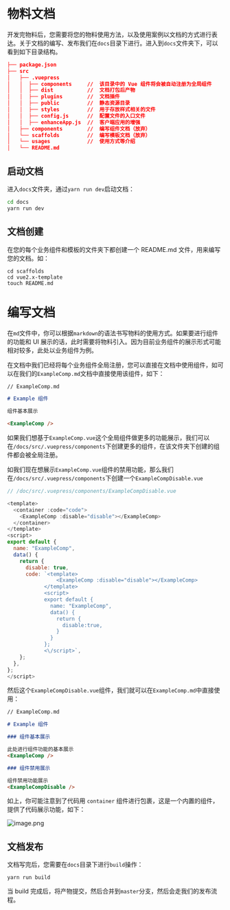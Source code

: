 # 物料文档

开发完物料后，您需要将您的物料使用方法，以及使用案例以文档的方式进行表达。关于文档的编写、发布我们在`docs`目录下进行。进入到`docs`文件夹下，可以看到如下目录结构。

```json
├── package.json
├── src
│   ├── .vuepress
│   │  ├── components     //  该目录中的 Vue 组件将会被自动注册为全局组件
│   │  ├── dist           //  文档打包后产物
│   │  ├── plugins        //  文档插件
│   │  ├── public         //  静态资源目录
│   │  ├── styles         //  用于存放样式相关的文件
│   │  ├── config.js      //  配置文件的入口文件
│   │  ├── enhanceApp.js  //  客户端应用的增强
│   ├── components        //  编写组件文档（放弃）
│   └── scaffolds         //  编写模板文档（放弃）
│   └── usages            //  使用方式等介绍
│   └── README.md

```

## 启动文档

进入`docs`文件夹，通过`yarn run dev`启动文档：

```bash
cd docs
yarn run dev
```

## 文档创建

在您的每个业务组件和模板的文件夹下都创建一个 README.md 文件，用来编写您的文档。如：

```
cd scaffolds
cd vue2.x-template
touch README.md
```

<!-- - 业务组件文档，请在`/docs/src/components`下新建`md`文档文件。
- 项目模板文档，请在`/docs/src/scaffolds`下新建`md`文档文件。
- 如果是关于文档的使用和介绍，请在`/docs/src/usages`下新建`md`文档文件。

::: warning
注意：物料名称为 md 文件名。如组件名叫做 ExampleComp，那么对应的 md 文件就叫做 ExampleComp.md
:::

创建文档后，需要在`/docs/src/.vuepress/config.js`文件中配置你的文档，这样才可以在页面中显示。业务组件和模板的文档分别放在对应`title`的`children`中。

如，分别创建了一个`ExampleComp.md`和`ExampleScaf.md`

```javascript
module.exports = {
  // ...
  themeConfig: {
    // ...

    sidebar: {
        title: "使用教程",
        collapsable: false,
        children: ["/usage/getting-started"],
      },
      {
        title: "业务组件",
        collapsable: false,
        children: ["/components/ExampleComp"],
      },
      {
        title: "模板",
        collapsable: false,
        children: ["/scaffolds/ExampleScaf"],
      },
  },
};

````-->

# 编写文档

在`md`文件中，你可以根据`markdown`的语法书写物料的使用方式。如果要进行组件的功能和 UI 展示的话，此时需要将物料引入。因为目前业务组件的展示形式可能相对较多，此处以业务组件为例。

<!-- 首先要引入组件，能够让组件在全局范围内使用，假设现在有个`ExampleComp.vue`组件，那么我们在`/docs/src/.vuepress/enhanceApp.js`进行引入并注册：

```javascript
//enhanceApp.js
import ExampleComp from "../../../components/ExampleComp";

export default ({ Vue }) => {
  Vue.use(ExampleComp);
};
``` -->

在文档中我们已经将每个业务组件全局注册，您可以直接在文档中使用组件，如可以在我们的`ExampleComp.md`文档中直接使用该组件，如下：

```markdown
// ExampleComp.md

# Example 组件

组件基本展示

<ExampleComp />
```

如果我们想基于`ExampleComp.vue`这个全局组件做更多的功能展示，我们可以在`/docs/src/.vuepress/components`下创建更多的组件，在该文件夹下创建的组件都会被全局注册。

如我们现在想展示`ExampleComp.vue`组件的禁用功能，那么我们在`/docs/src/.vuepress/components`下创建一个`ExampleCompDisable.vue`

```javascript
// /doc/src/.vuepress/components/ExampleCompDisable.vue

<template>
  <container :code="code">
    <ExampleComp :disable="disable"></ExampleComp>
  </container>
</template>
<script>
export default {
  name: "ExampleComp",
  data() {
    return {
      disable: true,
      code: `<template>
                <ExampleComp :disable="disable"></ExampleComp>
            </template>
            <script>
            export default {
              name: "ExampleComp",
              data() {
                return {
                  disable:true,
                }
              }
            };
            <\/script>`,
    };
  },
};
</script>

```

然后这个`ExampleCompDisable.vue`组件，我们就可以在`ExampleComp.md`中直接使用：

```markdown
// ExampleComp.md

# Example 组件

### 组件基本展示

此处进行组件功能的基本展示
<ExampleComp />

### 组件禁用展示

组件禁用功能展示
<ExampleCompDisable />
```

如上，你可能注意到了代码用 `container` 组件进行包裹，这是一个内置的组件，提供了代码展示功能，如下：

![image.png](/winex-material-doc/demo.png)

## 文档发布

文档写完后，您需要在`docs`目录下进行`build`操作：

```shell
yarn run build
```

当 build 完成后，将产物提交，然后合并到`master`分支，然后会走我们的发布流程。
